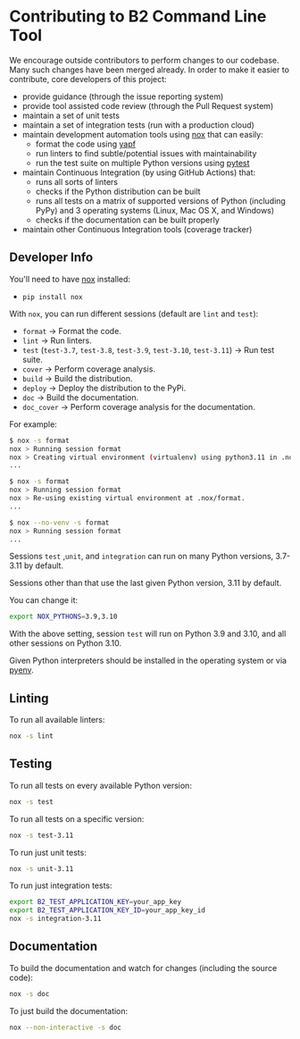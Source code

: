# Contributing to B2 Command Line Tool

We encourage outside contributors to perform changes to our codebase. Many such changes have been merged already. In order to make it easier to contribute, core developers of this project:

* provide guidance (through the issue reporting system)
* provide tool assisted code review (through the Pull Request system)
* maintain a set of unit tests
* maintain a set of integration tests (run with a production cloud)
* maintain development automation tools using [nox](https://github.com/theacodes/nox) that can easily:
  * format the code using [yapf](https://github.com/google/yapf)
  * run linters to find subtle/potential issues with maintainability
  * run the test suite on multiple Python versions using [pytest](https://github.com/pytest-dev/pytest)
* maintain Continuous Integration (by using GitHub Actions) that:
  * runs all sorts of linters
  * checks if the Python distribution can be built
  * runs all tests on a matrix of supported versions of Python (including PyPy) and 3 operating systems (Linux, Mac OS X, and Windows)
  * checks if the documentation can be built properly
* maintain other Continuous Integration tools (coverage tracker)

## Developer Info

You'll need to have [nox](https://github.com/theacodes/nox) installed:

* `pip install nox`

With `nox`, you can run different sessions (default are `lint` and `test`):

* `format` -> Format the code.
* `lint` -> Run linters.
* `test` (`test-3.7`, `test-3.8`, `test-3.9`, `test-3.10`, `test-3.11`) -> Run test suite.
* `cover` -> Perform coverage analysis.
* `build` -> Build the distribution.
* `deploy` -> Deploy the distribution to the PyPi.
* `doc` -> Build the documentation.
* `doc_cover` -> Perform coverage analysis for the documentation.

For example:

```bash
$ nox -s format
nox > Running session format
nox > Creating virtual environment (virtualenv) using python3.11 in .nox/format
...

$ nox -s format
nox > Running session format
nox > Re-using existing virtual environment at .nox/format.
...

$ nox --no-venv -s format
nox > Running session format
...
```

Sessions `test` ,`unit`, and `integration` can run on many Python versions, 3.7-3.11 by default.

Sessions other than that use the last given Python version, 3.11 by default.

You can change it:

```bash
export NOX_PYTHONS=3.9,3.10
```

With the above setting, session `test` will run on Python 3.9 and 3.10, and all other sessions on Python 3.10.

Given Python interpreters should be installed in the operating system or via [pyenv](https://github.com/pyenv/pyenv).

## Linting

To run all available linters:

```bash
nox -s lint
```

## Testing

To run all tests on every available Python version:

```bash
nox -s test
```

To run all tests on a specific version:

```bash
nox -s test-3.11
```

To run just unit tests:

```bash
nox -s unit-3.11
```

To run just integration tests:

```bash
export B2_TEST_APPLICATION_KEY=your_app_key
export B2_TEST_APPLICATION_KEY_ID=your_app_key_id
nox -s integration-3.11
```

## Documentation

To build the documentation and watch for changes (including the source code):

```bash
nox -s doc
```

To just build the documentation:

```bash
nox --non-interactive -s doc
```
